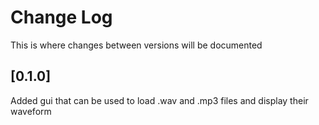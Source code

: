 # Change Log
This is where changes between versions will be documented

## [0.1.0]
Added gui that can be used to load .wav and .mp3 files and display their waveform

